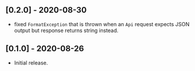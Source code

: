 ## [0.2.0] - 2020-08-30

* fixed `FormatException` that is thrown when an `Api` request expects JSON output but response returns string instead.

## [0.1.0] - 2020-08-26

* Initial release.
